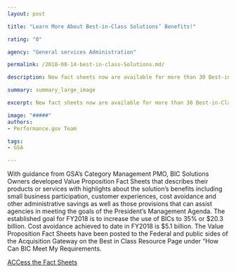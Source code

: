 ```yaml
---
layout: post

title: "Learn More About Best-in-Class Solutions’ Benefits!"

rating: "0"

agency: "General services Administration"

permalink: /2018-08-14-best-in-class-Solutions.md/

description: New fact sheets now are available for more than 30 Best-in-Class solutions, highlighting their unique value for agencies.

summary: summary_large_image

excerpt: New fact sheets now are available for more than 30 Best-in-Class solutions, highlighting their unique value for agencies.

image: "#####"
authors:
- Performance.gov Team

tags:
- GSA

---
```





With guidance from GSA’s Category Management PMO, BIC Solutions Owners developed Value Proposition Fact Sheets that describes their products or services with highlights about the solution’s benefits including small business participation, customer experiences, cost avoidance and other administrative savings as well as those provisions that can assist agencies in meeting the goals of the President’s Management Agenda. The established goal for FY2018 is to increase the use of BICs to 35% or $20.3 billion. Cost avoidance achieved to date in FY2018 is $5.1 billion. The Value Proposition Fact Sheets have been posted to the Federal and public sides of the Acquisition Gateway on the Best in Class Resource Page under “How Can BIC Meet My Requirements.


<a class="usa-button" target="blank" href="https://hallways.cap.gsa.gov/app/#/gateway/best-class-bic/21685/how-can-bic-meet-my-requirements">ACCess the Fact Sheets</a>
